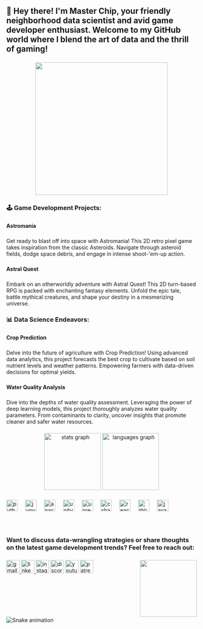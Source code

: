 <h2 align="left">👋 Hey there! I'm Master Chip, your friendly neighborhood data scientist and avid game developer enthusiast. Welcome to my GitHub world where I blend the art of data and the thrill of gaming!</h2>

###

<div align="center">
  <img height="350" src="https://images.unsplash.com/photo-1605379399642-870262d3d051?ixlib=rb-4.0.3&ixid=M3wxMjA3fDB8MHxwaG90by1wYWdlfHx8fGVufDB8fHx8fA%3D%3D&auto=format&fit=crop&w=1812&q=80"  />
</div>

###

<h3 align="left">🕹️ Game Development Projects:</h3>

###

<h4 align="left">Astromania</h4>

###

<p align="left">Get ready to blast off into space with Astromania! This 2D retro pixel game takes inspiration from the classic Asteroids. Navigate through asteroid fields, dodge space debris, and engage in intense shoot-'em-up action.</p>

###

<h4 align="left">Astral Quest</h4>

###

<p align="left">Embark on an otherworldly adventure with Astral Quest! This 2D turn-based RPG is packed with enchanting fantasy elements. Unfold the epic tale, battle mythical creatures, and shape your destiny in a mesmerizing universe.</p>

###

<h3 align="left">📊 Data Science Endeavors:</h3>

###

<h4 align="left">Crop Prediction</h4>

###

<p align="left">Delve into the future of agriculture with Crop Prediction! Using advanced data analytics, this project forecasts the best crop to cultivate based on soil nutrient levels and weather patterns. Empowering farmers with data-driven decisions for optimal yields.</p>

###

<h4 align="left">Water Quality Analysis</h4>

###

<p align="left">Dive into the depths of water quality assessment. Leveraging the power of deep learning models, this project thoroughly analyzes water quality parameters. From contaminants to clarity, uncover insights that promote cleaner and safer water resources.</p>

###

<div align="center">
  <img src="https://github-readme-stats.vercel.app/api?username=023-MasterChip&hide_title=false&hide_rank=false&show_icons=true&include_all_commits=true&count_private=true&disable_animations=false&theme=dracula&locale=en&hide_border=false" height="150" alt="stats graph"  />
  <img src="https://github-readme-stats.vercel.app/api/top-langs?username=023-MasterChip&locale=en&hide_title=false&layout=compact&card_width=320&langs_count=5&theme=dracula&hide_border=false" height="150" alt="languages graph"  />
</div>

###

<div align="left">
  <img src="https://cdn.jsdelivr.net/gh/devicons/devicon/icons/python/python-original.svg" height="30" alt="python logo"  />
  <img width="12" />
  <img src="https://cdn.jsdelivr.net/gh/devicons/devicon/icons/jupyter/jupyter-original.svg" height="30" alt="jupyter logo"  />
  <img width="12" />
  <img src="https://cdn.jsdelivr.net/gh/devicons/devicon/icons/anaconda/anaconda-original.svg" height="30" alt="anaconda logo"  />
  <img width="12" />
  <img src="https://cdn.jsdelivr.net/gh/devicons/devicon/icons/unity/unity-original.svg" height="30" alt="unity logo"  />
  <img width="12" />
  <img src="https://cdn.jsdelivr.net/gh/devicons/devicon/icons/unrealengine/unrealengine-original.svg" height="30" alt="unrealengine logo"  />
  <img width="12" />
  <img src="https://cdn.jsdelivr.net/gh/devicons/devicon/icons/csharp/csharp-original.svg" height="30" alt="csharp logo"  />
  <img width="12" />
  <img src="https://cdn.jsdelivr.net/gh/devicons/devicon/icons/react/react-original.svg" height="30" alt="react logo"  />
  <img width="12" />
  <img src="https://cdn.jsdelivr.net/gh/devicons/devicon/icons/mongodb/mongodb-original.svg" height="30" alt="mongodb logo"  />
  <img width="12" />
  <img src="https://cdn.jsdelivr.net/gh/devicons/devicon/icons/javascript/javascript-original.svg" height="30" alt="javascript logo"  />
</div>

###

<br clear="both">

<h3 align="left">Want to discuss data-wrangling strategies or share thoughts on the latest game development trends? Feel free to reach out:</h3>

###

<img align="right" height="150" src="https://avatars.githubusercontent.com/u/80671878?v=4"  />

###

<div align="left">
  <a href="sreeharipc23@gmail.com" target="_blank">
    <img src="https://img.shields.io/static/v1?message=Gmail&logo=gmail&label=&color=D14836&logoColor=white&labelColor=&style=for-the-badge" height="35" alt="gmail logo"  />
  </a>
  <a href="linkedin.com/in/023-p-c-sreehari" target="_blank">
    <img src="https://img.shields.io/static/v1?message=LinkedIn&logo=linkedin&label=&color=0077B5&logoColor=white&labelColor=&style=for-the-badge" height="35" alt="linkedin logo"  />
  </a>
  <img src="https://img.shields.io/static/v1?message=Instagram&logo=instagram&label=&color=E4405F&logoColor=white&labelColor=&style=for-the-badge" height="35" alt="instagram logo"  />
  <img src="https://img.shields.io/static/v1?message=Discord&logo=discord&label=&color=7289DA&logoColor=white&labelColor=&style=for-the-badge" height="35" alt="discord logo"  />
  <img src="https://img.shields.io/static/v1?message=Youtube&logo=youtube&label=&color=FF0000&logoColor=white&labelColor=&style=for-the-badge" height="35" alt="youtube logo"  />
  <img src="https://img.shields.io/static/v1?message=Patreon&logo=patreon&label=&color=F96854&logoColor=white&labelColor=&style=for-the-badge" height="35" alt="patreon logo"  />
</div>

###

<br clear="both">

<img src="https://raw.githubusercontent.com/023-MasterChip/023-MasterChip/output/snake.svg" alt="Snake animation" />

###

